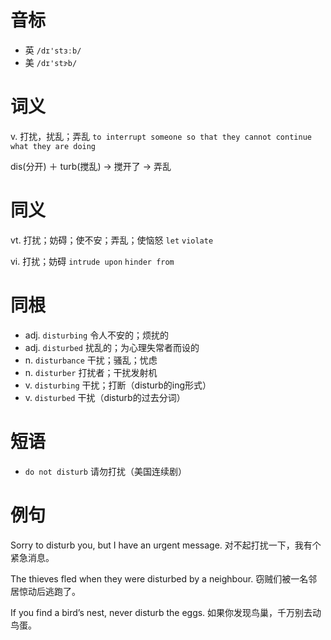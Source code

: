 # 音标

- 英 `/dɪ'stɜːb/`
- 美 `/dɪ'stɝb/`

# 词义

v. 打扰，扰乱；弄乱
`to interrupt someone so that they cannot continue what they are doing`



dis(分开) ＋ turb(搅乱) → 搅开了 → 弄乱

# 同义

vt. 打扰；妨碍；使不安；弄乱；使恼怒
`let` `violate`

vi. 打扰；妨碍
`intrude upon` `hinder from`

# 同根

- adj. `disturbing` 令人不安的；烦扰的
- adj. `disturbed` 扰乱的；为心理失常者而设的
- n. `disturbance` 干扰；骚乱；忧虑
- n. `disturber` 打扰者；干扰发射机
- v. `disturbing` 干扰；打断（disturb的ing形式）
- v. `disturbed` 干扰（disturb的过去分词）

# 短语

- `do not disturb` 请勿打扰（美国连续剧）

# 例句

Sorry to disturb you, but I have an urgent message.
对不起打扰一下，我有个紧急消息。

The thieves fled when they were disturbed by a neighbour.
窃贼们被一名邻居惊动后逃跑了。

If you find a bird’s nest, never disturb the eggs.
如果你发现鸟巢，千万别去动鸟蛋。


